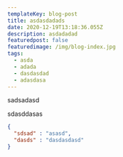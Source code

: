 ```yaml
---
templateKey: blog-post
title: asdasdadads
date: 2020-12-19T13:18:36.055Z
description: asdadadad
featuredpost: false
featuredimage: /img/blog-index.jpg
tags:
  - asda
  - adada
  - dasdasdad
  - adasdasa
---
```

sadsadasd

sdasddasas

```json
{
  "sdsad" : "asasd",
  "dasds" : "dasdasdasd"
}
```